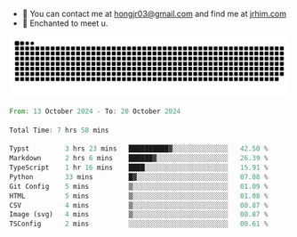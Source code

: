 - 📧 You can contact me at hongjr03@gmail.com and find me at [jrhim.com](https://jrhim.com/)
- 💜 Enchanted to meet u.

![snake_animation](https://raw.githubusercontent.com/hongjr03/hongjr03/output/github-contribution-grid-snake.svg)

<!--START_SECTION:waka-->

```rust
From: 13 October 2024 - To: 20 October 2024

Total Time: 7 hrs 58 mins

Typst         3 hrs 23 mins   ██████████▓░░░░░░░░░░░░░░   42.50 %
Markdown      2 hrs 6 mins    ██████▓░░░░░░░░░░░░░░░░░░   26.39 %
TypeScript    1 hr 16 mins    ████░░░░░░░░░░░░░░░░░░░░░   15.91 %
Python        33 mins         █▓░░░░░░░░░░░░░░░░░░░░░░░   07.08 %
Git Config    5 mins          ▒░░░░░░░░░░░░░░░░░░░░░░░░   01.09 %
HTML          5 mins          ▒░░░░░░░░░░░░░░░░░░░░░░░░   01.08 %
CSV           4 mins          ▒░░░░░░░░░░░░░░░░░░░░░░░░   00.87 %
Image (svg)   4 mins          ▒░░░░░░░░░░░░░░░░░░░░░░░░   00.87 %
TSConfig      2 mins          ░░░░░░░░░░░░░░░░░░░░░░░░░   00.61 %
```

<!--END_SECTION:waka-->
